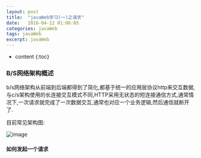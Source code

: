 ```yaml
---
layout: post
title:  "javaWeb学习(一)之请求"
date:   2016-04-12 01:06:05
categories: javaWeb
tags: javaWeb
excerpt: javaWeb
---
```



* content
{:toc}



### B/S网络架构概述

b/s网络架构从前端到后端都得到了简化,都基于统一的应用层协议http来交互数据,与c/s架构使用的长连接交互模式不同,HTTP采用无状态的短连接通信方式,通常情况下,一次请求就完成了一次数据交互,通常也对应一个业务逻辑,然后通信就断开了.


目前常见架构图:

![image](http://7xpuj1.com1.z0.glb.clouddn.com/cdn%E6%9E%B6%E6%9E%84.png)


#### 如何发起一个请求





